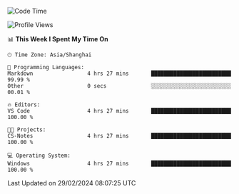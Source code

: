 <!--START_SECTION:waka-->
![Code Time](http://img.shields.io/badge/Code%20Time-1%2C518%20hrs%2056%20mins-blue)

![Profile Views](http://img.shields.io/badge/Profile%20Views-0-blue)

📊 **This Week I Spent My Time On** 

```text
🕑︎ Time Zone: Asia/Shanghai

💬 Programming Languages: 
Markdown                 4 hrs 27 mins       █████████████████████████   99.99 % 
Other                    0 secs              ░░░░░░░░░░░░░░░░░░░░░░░░░   00.01 % 

🔥 Editors: 
VS Code                  4 hrs 27 mins       █████████████████████████   100.00 % 

🐱‍💻 Projects: 
CS-Notes                 4 hrs 27 mins       █████████████████████████   100.00 % 

💻 Operating System: 
Windows                  4 hrs 27 mins       █████████████████████████   100.00 % 
```


 Last Updated on 29/02/2024 08:07:25 UTC
<!--END_SECTION:waka-->